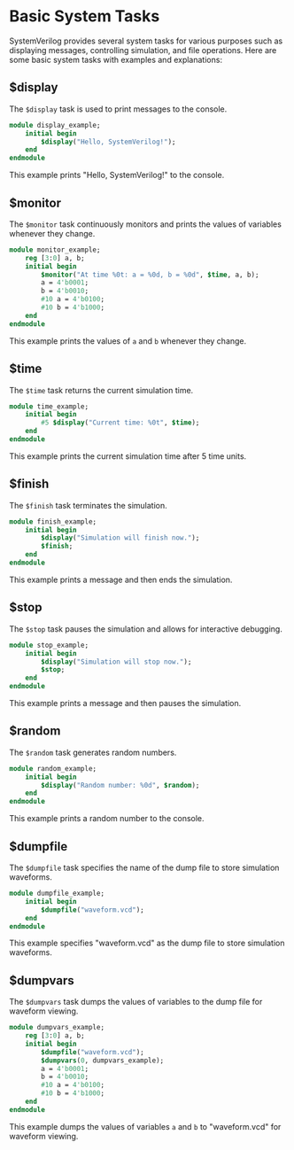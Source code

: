 # Basic System Tasks

SystemVerilog provides several system tasks for various purposes such as displaying messages, controlling simulation, and file operations. Here are some basic system tasks with examples and explanations:

## $display
The `$display` task is used to print messages to the console.
```systemverilog
module display_example;
    initial begin
        $display("Hello, SystemVerilog!");
    end
endmodule
```
This example prints "Hello, SystemVerilog!" to the console.

## $monitor
The `$monitor` task continuously monitors and prints the values of variables whenever they change.
```systemverilog
module monitor_example;
    reg [3:0] a, b;
    initial begin
        $monitor("At time %0t: a = %0d, b = %0d", $time, a, b);
        a = 4'b0001;
        b = 4'b0010;
        #10 a = 4'b0100;
        #10 b = 4'b1000;
    end
endmodule
```
This example prints the values of `a` and `b` whenever they change.

## $time
The `$time` task returns the current simulation time.
```systemverilog
module time_example;
    initial begin
        #5 $display("Current time: %0t", $time);
    end
endmodule
```
This example prints the current simulation time after 5 time units.

## $finish
The `$finish` task terminates the simulation.
```systemverilog
module finish_example;
    initial begin
        $display("Simulation will finish now.");
        $finish;
    end
endmodule
```
This example prints a message and then ends the simulation.

## $stop
The `$stop` task pauses the simulation and allows for interactive debugging.
```systemverilog
module stop_example;
    initial begin
        $display("Simulation will stop now.");
        $stop;
    end
endmodule
```
This example prints a message and then pauses the simulation.

## $random
The `$random` task generates random numbers.
```systemverilog
module random_example;
    initial begin
        $display("Random number: %0d", $random);
    end
endmodule
```
This example prints a random number to the console.

## $dumpfile
The `$dumpfile` task specifies the name of the dump file to store simulation waveforms.
```systemverilog
module dumpfile_example;
    initial begin
        $dumpfile("waveform.vcd");
    end
endmodule
```
This example specifies "waveform.vcd" as the dump file to store simulation waveforms.

## $dumpvars
The `$dumpvars` task dumps the values of variables to the dump file for waveform viewing.
```systemverilog
module dumpvars_example;
    reg [3:0] a, b;
    initial begin
        $dumpfile("waveform.vcd");
        $dumpvars(0, dumpvars_example);
        a = 4'b0001;
        b = 4'b0010;
        #10 a = 4'b0100;
        #10 b = 4'b1000;
    end
endmodule
```
This example dumps the values of variables `a` and `b` to "waveform.vcd" for waveform viewing.